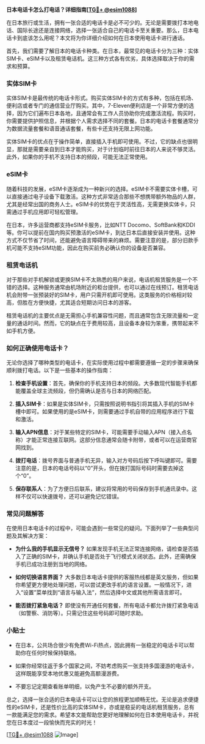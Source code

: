 **日本电话卡怎么打电话？详细指南[[TG💪+ @esim1088](https://t.me/s/esim1088)]**

在日本旅行或生活，拥有一张合适的电话卡是必不可少的。无论是需要拨打本地电话、国际长途还是连接网络，选择一张适合自己的电话卡至关重要。那么，日本电话卡到底该怎么用呢？本文将为你详细介绍如何在日本使用电话卡进行通话。

首先，我们需要了解日本的电话卡种类。在日本，最常见的电话卡分为三种：实体SIM卡、eSIM卡以及租赁电话机。这三种方式各有优劣，具体选择取决于你的需求和预算。

### 实体SIM卡

实体SIM卡是最传统的电话卡形式。购买实体SIM卡的方式有多种，包括在机场、便利店或者专门的通信营业厅购买。其中，7-Eleven便利店是一个非常方便的选择，因为它们遍布日本各地，且通常会有工作人员协助你完成激活流程。购买时，你需要提供护照信息，并根据个人需求选择不同的套餐。日本的电话卡套餐通常分为数据流量套餐和语音通话套餐，有些卡还支持无限上网功能。

实体SIM卡的优点在于操作简单，直接插入手机即可使用。不过，它的缺点也很明显，那就是需要亲自到日本才能购买，对于计划临时前往日本的人来说不够灵活。此外，如果你的手机不支持日本的频段，可能无法正常使用。

### eSIM卡

随着科技的发展，eSIM卡逐渐成为一种新兴的选择。eSIM卡不需要实体卡槽，可以直接通过电子设备下载激活。这种方式非常适合那些不想携带额外物品的人群，尤其是经常出国的商务人士。eSIM卡的优势在于灵活性高，无需更换实体卡，只需通过手机应用即可轻松管理。

在日本，许多运营商都支持eSIM卡服务，比如NTT Docomo、SoftBank和KDDI等。你可以提前在国内购买预激活的eSIM卡，到达日本后直接安装并使用。这种方式不仅节省了时间，还能避免语言障碍带来的麻烦。需要注意的是，部分旧款手机可能不支持eSIM功能，因此在购买前务必确认你的设备是否兼容。

### 租赁电话机

对于那些对手机解锁或更换SIM卡不太熟悉的用户来说，电话机租赁服务是一个不错的选择。这种服务通常由机场附近的柜台提供，也可以通过在线预订。租赁电话机会附带一张预装好的SIM卡，用户只需开机即可使用。这类服务的价格相对较高，但胜在方便快捷，尤其适合短期访问日本的游客。

租赁电话机的主要优点是无需担心手机兼容性问题，而且通常包含无限流量和一定量的通话时间。然而，它的缺点在于费用较高，且设备本身较为笨重，携带起来不如手机方便。

### 如何正确使用电话卡？

无论你选择了哪种类型的电话卡，在实际使用过程中都需要遵循一定的步骤来确保顺利拨打电话。以下是一些基本的操作指南：

1. **检查手机设置**：首先，确保你的手机支持日本的频段。大多数现代智能手机都能覆盖全球主流频段，但仍需确认是否与日本的网络匹配。
   
2. **插入SIM卡**：如果是实体SIM卡，只需按照说明书指引将其插入手机的SIM卡槽中即可。如果使用的是eSIM卡，则需要通过手机自带的应用程序进行下载和激活。

3. **输入APN信息**：对于某些特定的SIM卡，可能需要手动输入APN（接入点名称）才能正常连接互联网。这部分信息通常会随卡附带，或者可以在运营商官网找到。

4. **拨打电话**：拨号界面与普通手机无异，输入对方号码后按下呼叫键即可。需要注意的是，日本的电话号码以“0”开头，但在拨打国际号码时需要去掉这个“0”。

5. **保存联系人**：为了方便日后联系，建议将常用的号码保存到手机通讯录中。这样不仅可以快速拨号，还可以避免记忆错误。

### 常见问题解答

在使用日本电话卡的过程中，可能会遇到一些常见的疑问。下面列举了一些典型问题及其解决方案：

- **为什么我的手机显示无信号？**
  如果发现手机无法正常连接网络，请检查是否插入了正确的SIM卡，并确认手机是否处于飞行模式关闭状态。此外，还需确保手机已成功注册到当地的网络。

- **如何切换语言界面？**
  大多数日本电话卡提供的客服热线都是英文服务，但如果你希望更方便地处理问题，可以尝试更改手机的语言设置。一般情况下，进入“设置”菜单找到“语言与输入法”，然后选择中文或其他所需语言即可。

- **能否拨打紧急电话？**
  即使没有开通任何套餐，所有电话卡都允许拨打紧急电话（如警察、消防等）。只需记住这些号码即可随时求助。

### 小贴士

- 在日本，公共场合很少有免费Wi-Fi热点，因此拥有一张稳定的电话卡可以帮助你在任何时候保持联络。
  
- 如果你经常往返于多个国家之间，不妨考虑购买一张支持多国漫游的电话卡，这样既能享受本地优惠又能避免高额漫游费。

- 不要忘记定期查看账单明细，以免产生不必要的额外开支。

总之，选择一张合适的日本电话卡可以让您的旅程更加顺畅无忧。无论是追求便捷性的eSIM卡，还是性价比高的实体SIM卡，亦或是稳妥的电话机租赁服务，总有一款能满足您的需求。希望本文能帮助您更好地理解如何在日本使用电话卡，并祝您在日本度过一段愉快而充实的时光！

[[TG💪+ @esim1088](https://t.me/s/esim1088) ![Image](https://i.postimg.cc/4NQfJmqS/Snipaste-2025-05-13-00-14-12.png)]